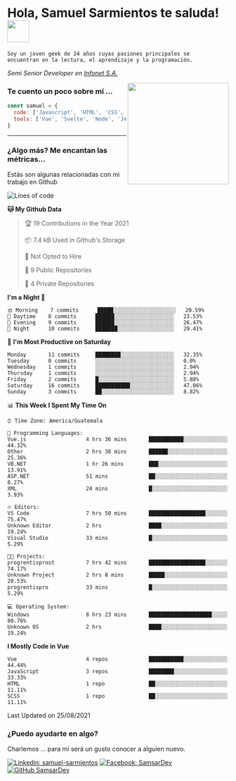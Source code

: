 <h1>Hola, Samuel Sarmientos te saluda! <img src="https://media.giphy.com/media/ZEOAnq3ockGojO0E7n/giphy.gif" width="50"></h1>
<code>Soy un joven geek de 24 años cuyas pasiones principales se
encuentran en la lectura, el aprendizaje y la programación.</code>
<br>
<p><em>Semi Senior Developer en <a href="https://www.progrentis.com/">Infonet S.A.</a>
</em></p>
<img align='right' src="https://media.giphy.com/media/du3J3cXyzhj75IOgvA/giphy.gif" width="230">

### Te cuento un poco sobre mí ...

```javascript
const samuel = {
  code: ['Javascript', 'HTML', 'CSS', 'SASS', 'Python', 'C#'],
  tools: ['Vue', 'Svelte', 'Node', 'Jest', 'Strapi']
}
```
---

### ¿Algo más? Me encantan las métricas...
Estás son algunas relacionadas con mi trabajo en Github

<!--START_SECTION:waka-->
![Lines of code](https://img.shields.io/badge/From%20Hello%20World%20I%27ve%20Written-94746%20lines%20of%20code-blue)

**🐱 My Github Data** 

> 🏆 19 Contributions in the Year 2021
 > 
> 📦 7.4 kB Used in Github's Storage 
 > 
> 🚫 Not Opted to Hire
 > 
> 📜 9 Public Repositories 
 > 
> 🔑 4 Private Repositories  
 > 
**I'm a Night 🦉** 

```text
🌞 Morning    7 commits      █████░░░░░░░░░░░░░░░░░░░░   20.59% 
🌆 Daytime    8 commits      ██████░░░░░░░░░░░░░░░░░░░   23.53% 
🌃 Evening    9 commits      ██████░░░░░░░░░░░░░░░░░░░   26.47% 
🌙 Night      10 commits     ███████░░░░░░░░░░░░░░░░░░   29.41%

```
📅 **I'm Most Productive on Saturday** 

```text
Monday       11 commits     ████████░░░░░░░░░░░░░░░░░   32.35% 
Tuesday      0 commits      ░░░░░░░░░░░░░░░░░░░░░░░░░   0.0% 
Wednesday    1 commits      ░░░░░░░░░░░░░░░░░░░░░░░░░   2.94% 
Thursday     1 commits      ░░░░░░░░░░░░░░░░░░░░░░░░░   2.94% 
Friday       2 commits      █░░░░░░░░░░░░░░░░░░░░░░░░   5.88% 
Saturday     16 commits     ███████████░░░░░░░░░░░░░░   47.06% 
Sunday       3 commits      ██░░░░░░░░░░░░░░░░░░░░░░░   8.82%

```


📊 **This Week I Spent My Time On** 

```text
⌚︎ Time Zone: America/Guatemala

💬 Programming Languages: 
Vue.js                   4 hrs 36 mins       ███████████░░░░░░░░░░░░░░   44.32% 
Other                    2 hrs 38 mins       ██████░░░░░░░░░░░░░░░░░░░   25.36% 
VB.NET                   1 hr 26 mins        ███░░░░░░░░░░░░░░░░░░░░░░   13.91% 
ASP.NET                  51 mins             ██░░░░░░░░░░░░░░░░░░░░░░░   8.27% 
XML                      24 mins             █░░░░░░░░░░░░░░░░░░░░░░░░   3.93%

🔥 Editors: 
VS Code                  7 hrs 50 mins       ██████████████████░░░░░░░   75.47% 
Unknown Editor           2 hrs               ████░░░░░░░░░░░░░░░░░░░░░   19.24% 
Visual Studio            33 mins             █░░░░░░░░░░░░░░░░░░░░░░░░   5.29%

🐱‍💻 Projects: 
progrentisprost          7 hrs 42 mins       ██████████████████░░░░░░░   74.17% 
Unknown Project          2 hrs 8 mins        █████░░░░░░░░░░░░░░░░░░░░   20.53% 
progrentispro            33 mins             █░░░░░░░░░░░░░░░░░░░░░░░░   5.29%

💻 Operating System: 
Windows                  8 hrs 23 mins       ████████████████████░░░░░   80.76% 
Unknown OS               2 hrs               ████░░░░░░░░░░░░░░░░░░░░░   19.24%

```

**I Mostly Code in Vue** 

```text
Vue                      4 repos             ███████████░░░░░░░░░░░░░░   44.44% 
JavaScript               3 repos             ████████░░░░░░░░░░░░░░░░░   33.33% 
HTML                     1 repo              ██░░░░░░░░░░░░░░░░░░░░░░░   11.11% 
SCSS                     1 repo              ██░░░░░░░░░░░░░░░░░░░░░░░   11.11%

```



 Last Updated on 25/08/2021
<!--END_SECTION:waka-->

### ¿Puedo ayudarte en algo?
Charlemos ... para mí será un gusto conocer a alguien nuevo.

[![Linkedin: samuel-sarmientos](https://img.shields.io/badge/-Samuel%20Sarmientos-blue?style=flat-square&logo=Linkedin&logoColor=white)](https://www.linkedin.com/in/samuel-sarmientos)
[![Facebook: SamsarDev](https://img.shields.io/badge/-SamsarDev-white?style=flat-square&logo=Facebook)](https://www.facebook.com/Samsar.Dev)
[![GitHub SamsarDev](https://img.shields.io/github/followers/SamsarDev?label=follow&style=social)](https://github.com/SamsarDev)
